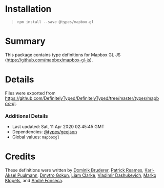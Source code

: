 # Installation
> `npm install --save @types/mapbox-gl`

# Summary
This package contains type definitions for Mapbox GL JS (https://github.com/mapbox/mapbox-gl-js).

# Details
Files were exported from https://github.com/DefinitelyTyped/DefinitelyTyped/tree/master/types/mapbox-gl.

### Additional Details
 * Last updated: Sat, 11 Apr 2020 02:45:45 GMT
 * Dependencies: [@types/geojson](https://npmjs.com/package/@types/geojson)
 * Global values: `mapboxgl`

# Credits
These definitions were written by [Dominik Bruderer](https://github.com/dobrud), [Patrick Reames](https://github.com/patrickr), [Karl-Aksel Puulmann](https://github.com/macobo), [Dmytro Gokun](https://github.com/dmytro-gokun), [Liam Clarke](https://github.com/LiamAttClarke), [Vladimir Dashukevich](https://github.com/life777), [Marko Klopets](https://github.com/mklopets), and [André Fonseca](https://github.com/amxfonseca).
